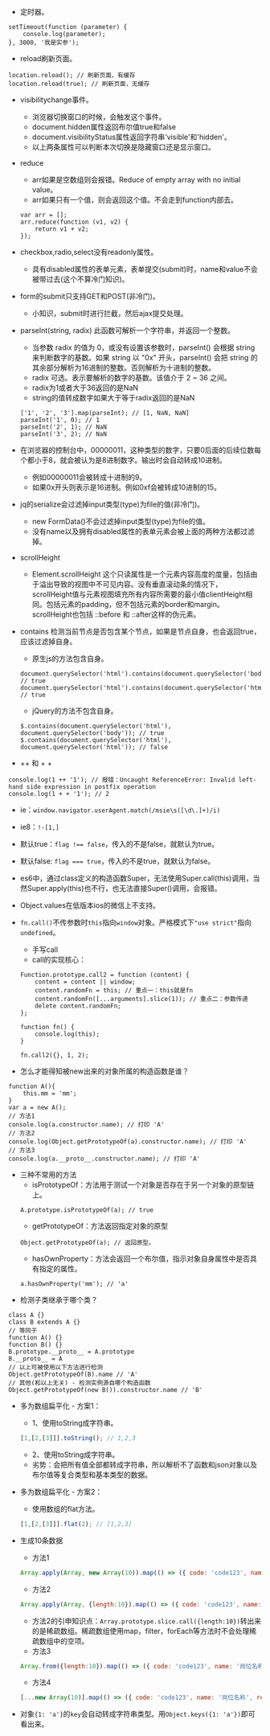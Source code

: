 * 定时器。
```
setTimeout(function (parameter) {
    console.log(parameter);
}, 3000, '我是实参');
```

* reload刷新页面。
```
location.reload(); // 刷新页面，有缓存
location.reload(true); // 刷新页面，无缓存
```

* visibilitychange事件。
    - 浏览器切换窗口的时候，会触发这个事件。
    - document.hidden属性返回布尔值true和false
    - document.visibilityStatus属性返回字符串'visible'和'hidden'。
    - 以上两条属性可以判断本次切换是隐藏窗口还是显示窗口。

* reduce
    - arr如果是空数组则会报错。Reduce of empty array with no initial value。
    - arr如果只有一个值，则会返回这个值。不会走到function内部去。
    ```
    var arr = [];
    arr.reduce(function (v1, v2) {
        return v1 + v2;
    });
    ```

* checkbox,radio,select没有readonly属性。
    - 具有disabled属性的表单元素，表单提交(submit)时，name和value不会被带过去(这个不算冷门知识)。

* form的submit只支持GET和POST(非冷门)。
    - 小知识，submit时进行拦截，然后ajax提交处理。

* parseInt(string, radix) 此函数可解析一个字符串，并返回一个整数。
    - 当参数 radix 的值为 0，或没有设置该参数时，parseInt() 会根据 string 来判断数字的基数。如果 string 以 "0x" 开头，parseInt() 会把 string 的其余部分解析为16进制的整数。否则解析为十进制的整数。
    - radix 可选。表示要解析的数字的基数。该值介于 2 ~ 36 之间。
    - radix为1或者大于36返回的是NaN
    - string的值转成数字如果大于等于radix返回的是NaN
    ```
    ['1', '2', '3'].map(parseInt); // [1, NaN, NaN]
    parseInt('1', 0); // 1
    parseInt('2', 1); // NaN
    parseInt('3', 2); // NaN
    ```

* 在浏览器的控制台中，00000011，这种类型的数字，只要0后面的后续位数每个都小于8，就会被认为是8进制数字。输出时会自动转成10进制。
    - 例如00000011会被转成十进制的9。
    - 如果0x开头则表示是16进制。例如0xf会被转成10进制的15。

* jq的serialize会过滤掉input类型(type)为file的值(非冷门)。
    - new FormData()不会过滤掉input类型(type)为file的值。
    - 没有name以及拥有disabled属性的表单元素会被上面的两种方法都过滤掉。

* scrollHeight
    - Element.scrollHeight 这个只读属性是一个元素内容高度的度量，包括由于溢出导致的视图中不可见内容。没有垂直滚动条的情况下，scrollHeight值与元素视图填充所有内容所需要的最小值clientHeight相同。包括元素的padding，但不包括元素的border和margin。scrollHeight也包括 ::before 和 ::after这样的伪元素。

* contains 检测当前节点是否包含某个节点，如果是节点自身，也会返回true，应该过滤掉自身。
    - 原生js的方法包含自身。
    ```
    document.querySelector('html').contains(document.querySelector('body')); // true
    document.querySelector('html').contains(document.querySelector('html')); // true
    ```
    - jQuery的方法不包含自身。
    ```
    $.contains(document.querySelector('html'), document.querySelector('body')); // true
    $.contains(document.querySelector('html'), document.querySelector('html')); // false
    ```

* ++ 和 + +
```
console.log(1 ++ '1'); // 报错：Uncaught ReferenceError: Invalid left-hand side expression in postfix operation
console.log(1 + + '1'); // 2
```

* ie：```window.navigator.userAgent.match(/msie\s([\d\.]+)/i)```

* ie8：```!-[1,]```

* 默认true：```flag !== false```，传入的不是false，就默认为true。
* 默认false: ```flag === true```，传入的不是true，就默认为false。

* es6中，通过class定义的构造函数Super，无法使用Super.call(this)调用，当然Super.apply(this)也不行，也无法直接Super()调用，会报错。

* Object.values在低版本ios的微信上不支持。

* ```fn.call()```不传参数时```this```指向```window```对象。严格模式下```"use strict"```指向```undefined```。
    - 手写call
    - call的实现核心：
    ```
    Function.prototype.call2 = function (content) {
        content = content || window;
        content.randomFn = this; // 重点一：this就是fn
        content.randomFn([...arguments].slice(1)); // 重点二：参数传递
        delete content.randomFn;
    };

    function fn() {
        console.log(this);
    }

    fn.call2({}, 1, 2);
    ```

* 怎么才能得知被new出来的对象所属的构造函数是谁？
```
function A(){
    this.mm = 'mm';
}
var a = new A();
// 方法1
console.log(a.constructor.name); // 打印 'A'
// 方法2
console.log(Object.getPrototypeOf(a).constructor.name); // 打印 'A'
// 方法3
console.log(a.__proto__.constructor.name); // 打印 'A'
```
  - 三种不常用的方法
    - isPrototypeOf：方法用于测试一个对象是否存在于另一个对象的原型链上。
    ```
    A.prototype.isPrototypeOf(a); // true
    ```
    - getPrototypeOf：方法返回指定对象的原型
    ```
    Object.getPrototypeOf(a); // 返回原型。
    ```
    - hasOwnProperty：方法会返回一个布尔值，指示对象自身属性中是否具有指定的属性。
    ```
    a.hasOwnProperty('mm'); // 'a'
    ```

* 检测子类继承于哪个类？
```
class A {}
class B extends A {}
// 等同于
function A() {}
function B() {}
B.prototype.__proto__ = A.prototype
B.__proto__ = A
// 以上可被使用以下方法进行检测
Object.getPrototypeOf(B).name // 'A'
// 其他(和以上无关) - 检测实例源自哪个构造函数
Object.getPrototypeOf(new B()).constructor.name // 'B'
```

* 多为数组扁平化 - 方案1：
    - 1、使用toString成字符串。
    ```javascript
    [1,[2,[3]]].toString(); // 1,2,3
    ```
    - 2、使用toString成字符串。
    - 劣势：会把所有值全部都转成字符串，所以解析不了函数和json对象以及布尔值等复合类型和基本类型的数据。
* 多为数组扁平化 - 方案2：
    - 使用数组的flat方法。
    ```javascript
    [1,[2,[3]]].flat(2); // [1,2,3]
    ```

* 生成10条数据
    - 方法1
    ```javascript
    Array.apply(Array, new Array(10)).map(() => ({ code: 'code123', name: '岗位名称', remark: '备注', status: '启用' })) // ```new Array```换成```Array```也是对的。
    ```
    - 方法2
    ```javascript
    Array.apply(Array, {length:10}).map(() => ({ code: 'code123', name: '岗位名称', remark: '备注', status: '启用' })) // apply的第二参数是一个数组或者类数组对象
    ```
    - 方法2的引申知识点：```Array.prototype.slice.call({length:10})```转出来的是稀疏数组。稀疏数组使用map，filter，forEach等方法时不会处理稀疏数组中的空项。
    - 方法3
    ```javascript
    Array.from({length:10}).map(() => ({ code: 'code123', name: '岗位名称', remark: '备注', status: '启用' }))
    ```
    - 方法4
    ```javascript
    [...new Array(10)].map(() => ({ code: 'code123', name: '岗位名称', remark: '备注', status: '启用' })) // ```new Array```换成```Array```也是对的。
    ```

* 对象```{1: 'a'}```的```key```会自动转成字符串类型。用```Object.keys({1: 'a'})```即可看出来。
